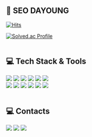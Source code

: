<h2>👋 SEO DAYOUNG <br> </h2>

[![Hits](https://hits.seeyoufarm.com/api/count/incr/badge.svg?url=https%3A%2F%2Fgithub.com%2Fsavedinstancestate&count_bg=%23838383&title_bg=%23404040&icon=github.svg&icon_color=%23E7E7E7&title=hits&edge_flat=true)](https://hits.seeyoufarm.com)

[![Solved.ac Profile](http://mazassumnida.wtf/api/v2/generate_badge?boj=dayoung2335)](https://solved.ac/dayoung2335)
<br><br>

<h2>💻 Tech Stack & Tools <br> </h2>
<div>
  <img src="https://img.shields.io/badge/React-61DAFB?style=for-the-badge&logo=React&logoColor=black">
  <img src="https://img.shields.io/badge/Javascript-F7DF1E?style=for-the-badge&logo=Javascript&logoColor=black">
  <img src="https://img.shields.io/badge/HTML5-E34F26?style=for-the-badge&logo=HTML5&logoColor=white">
  <img src="https://img.shields.io/badge/Css3-1572B6?style=for-the-badge&logo=Css3&logoColor=white">
  <img src="https://img.shields.io/badge/Java-007396?style=for-the-badge&logo=Java&logoColor=white">
  <img src="https://img.shields.io/badge/Jsp-000000?style=for-the-badge&logo=Java&logoColor=white">
  <br>
  <img src="https://img.shields.io/badge/Vs Code-2F80ED?style=for-the-badge&logo=VS Code&logoColor=white">
  <img src="https://img.shields.io/badge/Git-F05032?style=for-the-badge&logo=Git&logoColor=white">
  <img src="https://img.shields.io/badge/Vercel-000000?style=for-the-badge&logo=Vercel&logoColor=white">
  <img src="https://img.shields.io/badge/Figma-F24E1E?style=for-the-badge&logo=Figma&logoColor=white">
  <img src="https://img.shields.io/badge/Notion-000000?style=for-the-badge&logo=Notion&logoColor=white">
  <img src="https://img.shields.io/badge/mysql-4479A1?style=for-the-badge&logo=mysql&logoColor=white"/>
</div>
<br>

<h2>💻 Contacts <br> </h2>
<div>
<a href="mailto:dayoung2335@kakao.com"><img src="https://img.shields.io/badge/Gmail-d14836?style=flat-square&logo=Gmail&logoColor=white&link=dayoung2335@kakao.com"/></a>
<a href="https://savedinstancestate.tistory.com"><img src="https://img.shields.io/badge/Blog-000000?style=flat-square&logo=GitHub Sponsors&logoColor=white&link=https://savedinstancestate.tistory.com"/></a>
<a href="https://www.instagram.com/savedinstancestate" target="_blank"><img src="https://img.shields.io/badge/Instagram-E4405F?style=flat-square&logo=Instagram&logoColor=white"/></a>
</div>
